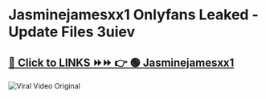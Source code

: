 
 # Jasminejamesxx1 Onlyfans Leaked - Update Files 3uiev

## <h2><a href="https://clipsfans.com/Jasminejamesxx1&ref=git">🔗 Click to LINKS ⏩⏩ 👉 🟢 Jasminejamesxx1 </a></h2>

<a href="https://clipsfans.com/Jasminejamesxx1&ref=git" rel="nofollow" data-target="animated-image.originalLink"><img src="https://i.ibb.co.com/xMMVF88/686577567.gif" alt="Viral Video Original" style="max-width: 100%; display: inline-block;" data-target="animated-image.originalImage"></a>

